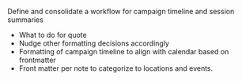 
Define and consolidate a workflow for campaign timeline and session summaries

- What to do for quote
- Nudge other formatting decisions accordingly
- Formatting of campaign timeline to align with calendar based on frontmatter
- Front matter per note to categorize to locations and events. 